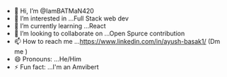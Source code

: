 - 👋 Hi, I’m @IamBATMaN420
- 👀 I’m interested in ...Full Stack web dev
- 🌱 I’m currently learning ...React
- 💞️ I’m looking to collaborate on ...Open Spurce contribution
- 📫 How to reach me ...https://www.linkedin.com/in/ayush-basak1/ (Dm  me )
- 😄 Pronouns: ...He/Him
- ⚡ Fun fact: ...I'm an Amvibert

<!---
IamBATMaN420/IamBATMaN420 is a ✨ special ✨ repository because its `README.md` (this file) appears on your GitHub profile.
You can click the Preview link to take a look at your changes.
--->
